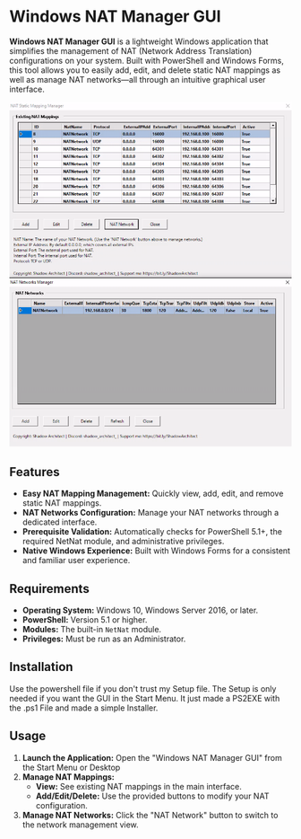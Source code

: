 # Windows NAT Manager GUI

**Windows NAT Manager GUI** is a lightweight Windows application that simplifies the management of NAT (Network Address Translation) configurations on your system. Built with PowerShell and Windows Forms, this tool allows you to easily add, edit, and delete static NAT mappings as well as manage NAT networks—all through an intuitive graphical user interface.

![Screenshot](preview.png)

## Features

- **Easy NAT Mapping Management:** Quickly view, add, edit, and remove static NAT mappings.
- **NAT Networks Configuration:** Manage your NAT networks through a dedicated interface.
- **Prerequisite Validation:** Automatically checks for PowerShell 5.1+, the required NetNat module, and administrative privileges.
- **Native Windows Experience:** Built with Windows Forms for a consistent and familiar user experience.

## Requirements

- **Operating System:** Windows 10, Windows Server 2016, or later.
- **PowerShell:** Version 5.1 or higher.
- **Modules:** The built-in `NetNat` module.
- **Privileges:** Must be run as an Administrator.

## Installation

Use the powershell file if you don't trust my Setup file.
The Setup is only needed if you want the GUI in the Start Menu.
It just made a PS2EXE with the .ps1 File and made a simple Installer.

## Usage

1. **Launch the Application:** Open the "Windows NAT Manager GUI" from the Start Menu or Desktop
2. **Manage NAT Mappings:**  
   - **View:** See existing NAT mappings in the main interface.
   - **Add/Edit/Delete:** Use the provided buttons to modify your NAT configuration.
3. **Manage NAT Networks:** Click the "NAT Network" button to switch to the network management view.
